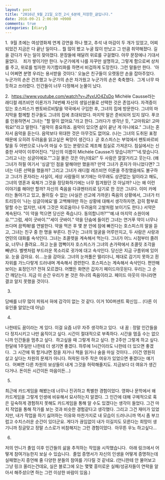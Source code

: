 ```yaml
---
layout: post
title: "2016년_9월_21일_오전_2시_6분에_저장한_글입니다."
date: 2016-09-21 2:06:00 +0900
comments: true 
categories: [diary] 
---
```

1. 
9월 초에는 여성영화제 연계 강연을 하나 했고, 추석 내 마감이 두 개가 있었고, 어찌되었건 지금은 다 끝난 일이다...
뭘 많이 봤고 누굴 많이 만났고 그 만큼 취약해졌다. 길을 걷다가 우는 일이 잦아졌다. 문장들에 매달려 위로를 구걸했다. 아무 문장에나 기대서 울었다.   
죄가 쌓이기만 한다. 누군가에게 나를 자꾸만 설명하고, 그렇게 함으로써 상처를 주고, 위로를 빙자한 자기합리화를 하면서 비겁하게 도망친다. 그런 말들만 한다. 
'아니 어쩌면 분명 우리는 용서받을 것이다.' 오늘은 친구들이 오랫동안 손을 잡아주었다. 누군가의 손은 건조했고 누군가의 손은 차가웠고 누군가의 손은 축축했다. 
그게 너무 따듯하고 쓰라렸다. 인간들이 너무 다정해서 눈물이 났다. 

2. 
https://www.youtube.com/watch?v=JfyxUO4ZsDo
Michèle Causse라는 래디컬 레즈비언 이론가가 74번째 자신의 생일선물로 선택한 것은 존엄사다. 자격증이 있는 호스피스가 펜토바르비탈을 약국에서 구입한 후, 그녀의 집에 방문한다. 그녀의 마지막을 함께할 친구들도 그녀의 집에 초대되었다. 마지막 말은 준비되어 있지 않다. 푸코를 인용하면서 그녀는 "할 말이 없어요."라고 한다. 그러다가 생각난 듯, "고마워요! 고마워요!"라고 말한다. "음악이 중요하죠. 음악이 있으면 삶이 끝난 게 아니에요." 그녀는 혼자서 음악을 듣는다. 음악보다 위대한 것은 아무것도 없어요. (나는 그녀의 도취된 표정때문에 오히려 두려움을 읽고싶은 욕망이 생긴다.) 
곧 호스피스는 부엌에서 펜토바르비탈을 두 어번으로 나누어 마실 수 있는 분량으로 제조해 침실로 가져온다. 침실에서는 신중한 서약이 이루어진다. "당신의 이름이 Michèle Causse가 맞습니까?""네.맞습니다. 그리고 나는 싱글이에요.""그걸 물은 것은 아닌데요!" 두 사람은 깔깔거리고 웃는다. (왜 그녀가 하필 여기서 '싱글'인 점을 말해야만 했을까? 만약 그녀가 혼자가 아니었다면? 그녀는 다른 선택을 했을까? 그리고 그녀가 래디컬 레즈비언 이론을 주창했음에도 불구하고 그녀가 혼자라는 사실이, 세상 사람들이 보기에는 아무래도 상관없는 일이라고 해도, 그녀의 영혼과 육체가 그것을 정당화하기에는 너무 힘겨웠던 것 아닐까? 나는 왜 이런 이야기를 해야만 할까? 자신의 죽음을 다큐멘터리로 담기로 한 것은 그녀다. 이미 카메라는 돌아가고 있고, 돌이킬 수 없는 (사실은 선고에 가까운) 죽음의 상황에서, 그녀가 터트리듯이 '나는 싱글이에요'를 고백해야만 하는 상황에 대해서 생각하자면, 감히 함부로 말할 수는 없지만, 내게 그것은 외로움이나 두려움의 고발처럼 보이기도 한다.)
서약은 계속된다. "이 약을 먹으면 당신은 죽습니다. 동의합니까?""예.내 마지막 소원이에요.""그럼, 세이 굿바이.""세이 굿바이." 약을 단숨에 들이킨 그녀는 연거푸 약이 너무나 쓰다며 끔찍해!를 연발한다. 약을 먹은 후 몇 분 안에 잠에 빠진다는 호스피스의 말을 듣고, 그녀는 친구 중 한 명을 부른다. 친구는 그녀의 얼굴을 어루만지고, 두 사람은 사랑과 연민의 대화를 속삭인다. 그녀는 초콜렛을 계속해서 먹는다. 그녀가 어느 시점부터 졸려요, 너무나 졸려요...하고 눈을 껌뻑이자 호스피스가 그녀의 손가락에서 초콜릿 조각을 빼낸다. 벨벳처럼 부드러운 목소리로 귓가에 대고 속삭인다. 당신은 지금 구름위에 있어요. 눈을 감아요. 쉬....눈을 감아요. 그녀의 눈꺼풀은 떨리더니, 제대로 감기지 못하고 흰자위를 가느다랗게 드러내며 계속해서 경련한다. 호스피스는 계속해서 속삭인다. 편안해보이는 표정인가? 전혀 모르겠다. 어쨌든 화면은 갑자기 페이드아웃된다. 우리는 그 순간 깨닫는다. 지금 이 순간 우리가 본 것은 하나의 죽음이라고. 페이드 아웃이 아니라면 결코 알지 못했을 것이다.  

3.
담배를 너무 많이 피워서 혀에 감각이 없는 것 같다. 이거 100퍼센트 확신임...
(다른 이유인줄 알았는데 아님)

4.
나한테도 꿈이라는 게 있다. 이걸 요즘 너무 자주 생각하고 있다. 
내 꿈 : 정말 인간들을 다 정지시키고 나만 움직이고 싶다. 시간이 절대적으로 부족하다. 시간을 멈출 수는 없으니까 인간들을 멈추고 싶다. 
하고싶을 때 그렇게 하고 싶다. 한 2주만 그렇게 하고 싶다. 한달에 1주일만 나한테 더 생기면 좋겠다. 하루에 1시간이라도 나한테 더 있으면 좋겠다. 
그 시간에 뭐 할거냐면 잠을 자거나 책을 읽거나 술을 마실 것이다...
(이건 영원히 살고 싶다는 차원의 문제가 아니다. 허락된 아주 작은 여유가 있었으면 좋겠다는 얘기다. 
어쩌면 다른 차원의 보상들이 내게 그것을 허락해줄지도. 지금보다 더 여유가 생긴다거나. 돈이든 시간이든 마음이든...)

5.
최근에 카드게임을 해봤는데 너무나 진귀하고 특별한 경험이었다. 영화나 문학에서 왜 카드게임을 그렇게 인생에 비유해서 묘사하는지 알겠다.
그 인간에 대해 구체적으로 혹은 깊숙하게 경험하지 못해도 카드게임을 통해 알 수도 있겠다는 생각이 들었다. 그건 마치 작업을 통해 작가를 보는 것과 비슷한 경험같다고 생각했다. 그리고 그건 재미가 있었지만, 내가 작업을 하기 싫어하는 이유와 마찬가지로 내 모습이 드러나니까 역시 좀 부끄럽고 수치스러운 순간이 있더군요.
게다가 끊임없이 내가 이길지도 모른다는 희망이 생기니까 징글맞고 정말 스스로가 비참해지는 그런 경험이었다. 
아무튼 우노 하고싶다...

6.
저의 언니가 졸업 이후 인간들의 삶을 추적하는 작업을 시작했습니다. 
아래 링크에서 어떻게 참여가능한지 보실 수 있습니다. 
졸업 증명서가 자신의 인생을 어떻게 증명하는데 실패했는지 증언해 줄 다양한 분들의 참여를 기다릴 것 같네요.
(언니한테 안 물어보고 그냥 링크 올리는건데요, 실은 블로그에 오는 몇몇 흥미로운 실패/성공자들이 연락을 알아서 해주셨으면 하는 그런 이상한 바람이 있음.)


